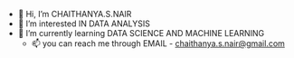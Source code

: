 - 👋 Hi, I’m CHAITHANYA.S.NAIR
- 👀 I’m interested IN DATA ANALYSIS
- 🌱 I’m currently learning DATA SCIENCE AND MACHINE LEARNING 
  - 📫 you can reach me through EMAIL - chaithanya.s.nair@gmail.com


<!---
snairchaithanya/snairchaithanya is a ✨ special ✨ repository because its `README.md` (this file) appears on your GitHub profile.
You can click the Preview link to take a look at your changes.
--->
